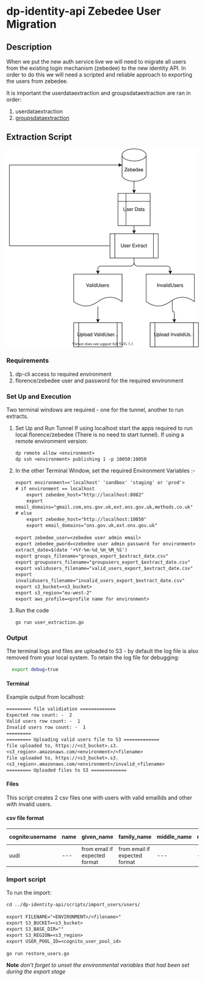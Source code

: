 # dp-identity-api Zebedee User Migration

## Description

When we put the new auth service live we will need to migrate all users from the existing login mechanism (zebedee) to the new identity API. In order to do this we will need a scripted and reliable approach to exporting the users from zebedee.

It is important the userdataextraction and groupsdataextraction are ran in order:

1. userdataextraction
2. [groupsdataextraction](../groupsdataextraction/README.md)

## Extraction Script

![dataflow](dataflow.drawio.svg)

### Requirements

1. dp-cli access to required environment
2. florence/zebedee user and password for the required environment

### Set Up and Execution

Two terminal windows are required - one for the tunnel, another to run extracts.

1. Set Up and Run Tunnel
    If using localhost start the apps required to run local florence/zebedee (There is no need to start tunnel).
    If using a remote environment version:

    ```shell
    dp remote allow <environment>
    dp ssh <environment> publishing 1 -p 10050:10050
    ```

2. In the other Terminal Window, set the required Environment Variables :-

    ```shell
    export environment=<'localhost' 'sandbox' 'staging' or 'prod'>
    # if environment == localhost
        export zebedee_host="http://localhost:8082" 
        export email_domains="gmail.com,ons.gov.uk,ext.ons.gov.uk,methods.co.uk"
    # else
        export zebedee_host="http://localhost:10050" 
        export email_domains="ons.gov.uk,ext.ons.gov.uk"

    export zebedee_user=<zebedee user admin email>
    export zebedee_pword=<zebedee user admin password for environment>
    extract_date=$(date '+%Y-%m-%d_%H_%M_%S')
    export groups_filename="groups_export_$extract_date.csv"
    export groupusers_filename="groupusers_export_$extract_date.csv"
    export validusers_filename="valid_users_export_$extract_date.csv"
    export invalidusers_filename="invalid_users_export_$extract_date.csv"
    export s3_bucket=<s3_bucket>
    export s3_region="eu-west-2"
    export aws_profile=<profile name for environment>
    ```

3. Run the code

   ``` shell
   go run user_extraction.go
   ```

### Output

The terminal logs and files are uploaded to S3 - by default the log file is also removed from your local system. To retain the log file for debugging:

```sh
  export debug=true
```

#### Terminal

Example output from localhost:

```shell
========= file validiation =============
Expected row count: -  2
Valid users row count: -  1
Invalid users row count: -  1
=========
========= Uploading valid users file to S3 =============
file uploaded to, https://<s3_bucket>.s3.<s3_region>.amazonaws.com/<environment>/<filename>
file uploaded to, https://<s3_bucket>.s3.<s3_region>.amazonaws.com/<environment>/invalid_<filename>
========= Uploaded files to S3 =============
```

#### Files

This script creates 2 csv files one with users with valid emailIds and other with invalid users.

#### csv file format

cognito:username | name | given_name | family_name | middle_name | nickname | preferred_username | profile picture | website | email | email_verified | gender | birthdate | zoneinfo | locale | phone_number | phone_number_verified | address | updated_at | cognito:mfa_enabled
--- | --- | --- | --- | --- | --- | --- | --- | --- | --- | --- | --- | --- | --- | --- | --- | --- | --- | --- | ---
uudi | --- | from email if expected format | from email if expected format | --- | --- | --- | --- | --- | email | true | --- | --- | --- | --- | --- | false | --- | --- | false

### Import script

To run the import:

```shell
cd ../dp-identity-api/scripts/import_users/users/

export FILENAME="<ENVIRONMENT>/<filename>"
export S3_BUCKET=<s3_bucket>
export S3_BASE_DIR=""
export S3_REGION=<s3_region>
export USER_POOL_ID=<cognito_user_pool_id>

go run restore_users.go
```

**Note** *don't forget to unset the environmental variables that had been set during the export stage*

